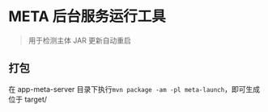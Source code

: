 # META 后台服务运行工具
> 用于检测主体 JAR 更新自动重启

## 打包

在 app-meta-server 目录下执行`mvn package -am -pl meta-launch`，即可生成位于 target/
